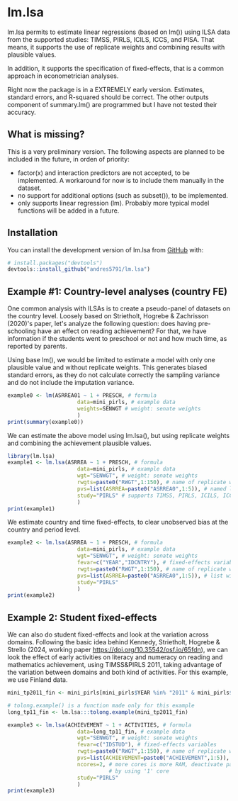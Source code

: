 # lm.lsa

<!-- badges: start -->

<!-- badges: end -->

lm.lsa permits to estimate linear regressions (based on lm()) using ILSA data from the supported studies: TIMSS, PIRLS, ICILS, ICCS, and PISA. That means, it supports the use of replicate weights and combining results with plausible values.

In addition, it supports the specification of fixed-effects, that is a common approach in econometrician analyses.

Right now the package is in a EXTREMELY early version. Estimates, standard errors, and R-squared should be correct. The other outputs component of summary.lm() are programmed but I have not tested their accuracy.

## What is missing?

This is a very preliminary version. The following aspects are planned to be included in the future, in orden of priority:

* factor(x) and interaction predictors are not accepted, to be implemented. A workaround for now is to include them manually in the dataset.
* no support for additional options (such as subset()), to be implemented.
* only supports linear regression (lm). Probably more typical model functions will be added in a future.




## Installation

You can install the development version of lm.lsa from [GitHub](https://github.com/) with:

``` r
# install.packages("devtools")
devtools::install_github("andres5791/lm.lsa")
```

## Example #1: Country-level analyses (country FE)

One common analysis with ILSAs is to create a pseudo-panel of datasets on the country level. Loosely based on Strietholt, Hogrebe & Zachrisson (2020)'s paper, let's analyze the following question: does having pre-schooling have an effect on reading achievement? For that, we have information if the students went to preschool or not and how much time, as reported by parents.

Using base lm(), we would be limited to estimate a model with only one plausible value and without replicate weights. This generates biased standard errors, as they do not calculate correctly the sampling variance and do not include the imputation variance.

``` r
example0 <- lm(ASRREA01 ~ 1 + PRESCH, # formula
                      data=mini_pirls, # example data
                      weights=SENWGT # weight: senate weights
                      )
print(summary(example0))                      
```

We can estimate the above model using lm.lsa(), but using replicate weights and combining the achievement plausible values.

``` r
library(lm.lsa)
example1 <- lm.lsa(ASRREA ~ 1 + PRESCH, # formula
                      data=mini_pirls, # example data
                      wgt="SENWGT", # weight: senate weights
                      rwgts=paste0("RWGT",1:150), # name of replicate weights
                      pvs=list(ASRREA=paste0("ASRREA0",1:5)), # named list with PV variables
                      study="PIRLS" # supports TIMSS, PIRLS, ICILS, ICCS, PISA
                      )
print(example1)                      
```

We estimate country and time fixed-effects, to clear unobserved bias at the country and period level.

``` r
example2 <- lm.lsa(ASRREA ~ 1 + PRESCH, # formula
                      data=mini_pirls, # example data
                      wgt="SENWGT", # weight: senate weights
                      fevar=c("YEAR","IDCNTRY"), # fixed-effects variables
                      rwgts=paste0("RWGT",1:150), # name of replicate weights
                      pvs=list(ASRREA=paste0("ASRREA0",1:5)), # list with PVs variables
                      study="PIRLS"
                      )
print(example2)                      
```

## Example 2: Student fixed-effects

We can also do student fixed-effects and look at the variation across domains. Following the basic idea behind Kennedy, Strietholt, Hogrebe & Strello (2024, working paper https://doi.org/10.35542/osf.io/65fdn), we can look the effect of early activities on literacy and numeracy on reading and mathematics achievement, using TIMSS&PIRLS 2011, taking advantage of the variation between domains and both kind of activities. For this example, we use Finland data.


``` r
mini_tp2011_fin <- mini_pirls[mini_pirls$YEAR %in% "2011" & mini_pirls$IDCNTRY %in% 246,]

# tolong.example() is a function made only for this example
long_tp11_fin <- lm.lsa:::tolong.example(mini_tp2011_fin) 

example3 <- lm.lsa(ACHIEVEMENT ~ 1 + ACTIVITIES, # formula
                      data=long_tp11_fin, # example data
                      wgt="SENWGT", # weight: senate weights
                      fevar=c("IDSTUD"), # fixed-effects variables
                      rwgts=paste0("RWGT",1:150), # name of replicate weights
                      pvs=list(ACHIEVEMENT=paste0("ACHIEVEMENT",1:5)), # list with PVs variables
                      ncores=2, # more cores is more RAM, deactivate parallel
                                # by using '1' core
                      study="PIRLS"
                      )
print(example3)                      
```

